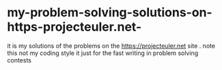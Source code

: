 # my-problem-solving-solutions-on-https-projecteuler.net-
it is my solutions of the problems on the https://projecteuler.net  site . note this not my coding style it just for the fast writing in problem solving contests

